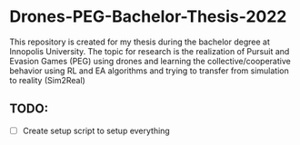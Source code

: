 # Drones-PEG-Bachelor-Thesis-2022
This repository is created for my thesis during the bachelor degree at Innopolis University. The topic for research is the realization of Pursuit and Evasion Games (PEG) using drones and learning the collective/cooperative behavior using RL and EA algorithms and trying to transfer from simulation to reality (Sim2Real)


## TODO:

- [ ] Create setup script to setup everything